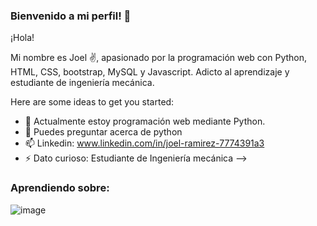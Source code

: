 ### Bienvenido a mi perfil! 👋

¡Hola!

Mi nombre es Joel ✌️, apasionado por la programación web con Python, HTML, CSS, bootstrap, MySQL y Javascript. Adicto al aprendizaje y estudiante de ingeniería mecánica.

Here are some ideas to get you started:

- 🌱 Actualmente estoy programación web mediante Python.
- 💬 Puedes preguntar acerca de python 
- 📫 Linkedin: www.linkedin.com/in/joel-ramirez-7774391a3
- ⚡ Dato curioso: Estudiante de Ingeniería mecánica
-->

### Aprendiendo sobre: 
![image](https://github.com/ramirezjoel494/ramirezjoel494/assets/93448778/e94410e0-6af2-45a1-b2e0-2fd8c6a74eb5)

